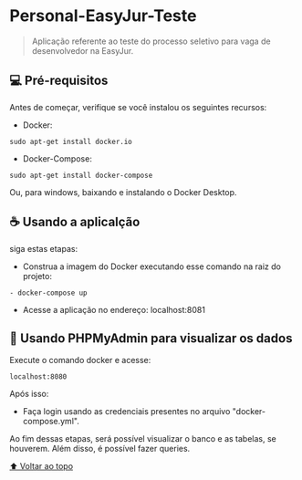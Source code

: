 # Personal-EasyJur-Teste
> Aplicação referente ao teste do processo seletivo para vaga de desenvolvedor na EasyJur.


## 💻 Pré-requisitos

Antes de começar, verifique se você instalou os seguintes recursos:
* Docker:

```
sudo apt-get install docker.io
```

* Docker-Compose:

```
sudo apt-get install docker-compose
```

Ou, para windows, baixando e instalando o Docker Desktop.

## ☕ Usando a aplicalção

siga estas etapas:

- Construa a imagem do Docker executando esse comando na raiz do projeto:
```
- docker-compose up
```

- Acesse a aplicação no endereço: localhost:8081


## 🐘 Usando PHPMyAdmin para visualizar os dados
Execute o comando docker e acesse:
```
localhost:8080
```
Após isso:
- Faça login usando as credenciais presentes no arquivo "docker-compose.yml".

Ao fim dessas etapas, será possível visualizar o banco e as tabelas, se houverem. Além disso, é possível fazer queries.


[⬆ Voltar ao topo](#Personal-EasyJur-Teste)
